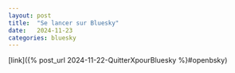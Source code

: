 ```yaml
---
layout: post
title:  "Se lancer sur Bluesky"
date:   2024-11-23
categories: bluesky
---
```



[link]({% post_url 2024-11-22-QuitterXpourBluesky %}#openbsky)
